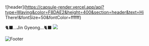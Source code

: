 ![header](https://capsule-render.vercel.app/api?type=Waving&color=F8DAE2&height=400&section=header&text=Hi There!&fontSize=50&fontColor=ffffff)

🐈‍⬛...Jin Gyeong...🐈‍⬛
<img src="https://img.shields.io/badge/GitHub-FFCA28?style=flat-square&logo=GitHub&logoColor=#181717"/>

![Footer](https://capsule-render.vercel.app/api?type=waving&color=83B1C9&height=200&section=footer)
